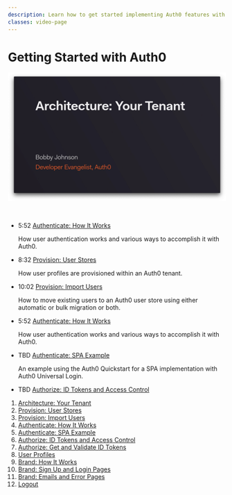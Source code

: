 ```yaml
---
description: Learn how to get started implementing Auth0 features with your applications.
classes: video-page
---
```

# Getting Started with Auth0

[![Get Started with Auth0](/media/articles/videos/architecture-your-tenant.png)](/videos/get-started/01-architecture-your-tenant)

<p>&nbsp;</p>

<ul class="up-next">
  <li>
    <span class="video-time"><i class="icon icon-budicon-494"></i>5:52</span>
    <i class="video-icon icon icon-budicon-676"></i>
    <a href="/videos/get-started/04_1_authenticate-how-it-works">Authenticate: How It Works</a>
    <p>How user authentication works and various ways to accomplish it with Auth0.</p>
  </li>

  <li>
    <span class="video-time"><i class="icon icon-budicon-494"></i>8:32</span>
    <i class="video-icon icon icon-budicon-676"></i>
    <a href="/videos/get-started/02_provision-user-stores">Provision: User Stores</a>
    <p>How user profiles are provisioned within an Auth0 tenant.</p>
  </li>

  <li>
    <span class="video-time"><i class="icon icon-budicon-494"></i>10:02</span>
    <i class="video-icon icon icon-budicon-676"></i>
    <a href="/videos/get-started/03_provision-import-users">Provision: Import Users</a>
    <p>How to move existing users to an Auth0 user store using either automatic or bulk migration or both.</p>
  </li>

  <li>
    <span class="video-time"><i class="icon icon-budicon-494"></i>5:52</span>
    <i class="video-icon icon icon-budicon-676"></i>
    <a href="/videos/get-started/04_1_authenticate-how-it-works">Authenticate: How It Works</a>
    <p>How user authentication works and various ways to accomplish it with Auth0.</p>
  </li>

  <li>
    <span class="video-time"><i class="icon icon-budicon-494"></i>TBD</span>
    <i class="video-icon icon icon-budicon-676"></i>
    <a href="/videos/get-started/04_02_authenticate-spa-example">Authenticate: SPA Example</a>
    <p>An example using the Auth0 Quickstart for a SPA implementation with Auth0 Universal Login. </p>
  </li>

  <li>
    <span class="video-time"><i class="icon icon-budicon-494"></i>TBD</span>
    <i class="video-icon icon icon-budicon-676"></i>
    <a href="/videos/get-started/05_01_authorize-id-tokens-access-control">Authorize: ID Tokens and Access Control</a>
    <p> </p>
  </li>

</ul>

1. [Architecture: Your Tenant](/videos/get-started/01_architecture-your-tenant)
2. [Provision: User Stores](/videos/get-started/02_provision-user-stores)
3. [Provision: Import Users](/videos/get-started/03_provision-import-users)
4. [Authenticate: How It Works](/videos/get-started/04_01_authenticate-how-it-works)
5. [Authenticate: SPA Example](/videos/get-started/04_02_authenticate-spa-example)
6. [Authorize: ID Tokens and Access Control](/videos/get-started/05_01_authorize-id-tokens-access-control)
7. [Authorize: Get and Validate ID Tokens](/videos/get-started/05_01_authorization-get-validate-id-tokens)
8. [User Profiles](/videos/get-started/06_user-profiles)
9. [Brand: How It Works](videos/get-started/07_01_brand-how-it-works)
10. [Brand: Sign Up and Login Pages](/videos/get-started/07_02_brand-signup-login-pages)
11. [Brand: Emails and Error Pages](/videos/get-started/08_brand-emails-error-pages)
12. [Logout](/videos/get-started/10_logout)